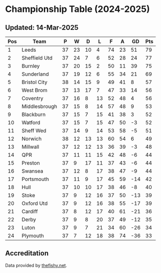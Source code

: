 # Championship Table (2024-2025)
## Updated: 14-Mar-2025

| Pos | Team | P | W | D | L | F | A | GD | Pts |
| --- | --- | --- | --- | --- | --- | --- | --- | --- | --- |
| 1 | Leeds | 37 | 23 | 10 | 4 | 74 | 23 | 51 | 79 |
| 2 | Sheffield Utd | 37 | 24 | 7 | 6 | 52 | 28 | 24 | 77 |
| 3 | Burnley | 37 | 20 | 15 | 2 | 50 | 11 | 39 | 75 |
| 4 | Sunderland | 37 | 19 | 12 | 6 | 55 | 34 | 21 | 69 |
| 5 | Bristol City | 38 | 14 | 15 | 9 | 49 | 41 | 8 | 57 |
| 6 | West Brom | 37 | 13 | 17 | 7 | 47 | 33 | 14 | 56 |
| 7 | Coventry | 37 | 16 | 8 | 13 | 52 | 48 | 4 | 56 |
| 8 | Middlesbrough | 37 | 15 | 8 | 14 | 57 | 48 | 9 | 53 |
| 9 | Blackburn | 37 | 15 | 7 | 15 | 41 | 38 | 3 | 52 |
| 10 | Watford | 37 | 15 | 7 | 15 | 47 | 50 | -3 | 52 |
| 11 | Sheff Wed | 37 | 14 | 9 | 14 | 53 | 58 | -5 | 51 |
| 12 | Norwich | 38 | 12 | 13 | 13 | 60 | 54 | 6 | 49 |
| 13 | Millwall | 37 | 12 | 12 | 13 | 36 | 39 | -3 | 48 |
| 14 | QPR | 37 | 11 | 11 | 15 | 42 | 48 | -6 | 44 |
| 15 | Preston | 37 | 9 | 17 | 11 | 37 | 43 | -6 | 44 |
| 16 | Swansea | 37 | 12 | 8 | 17 | 38 | 47 | -9 | 44 |
| 17 | Portsmouth | 37 | 11 | 9 | 17 | 45 | 59 | -14 | 42 |
| 18 | Hull | 37 | 10 | 10 | 17 | 38 | 46 | -8 | 40 |
| 19 | Stoke | 37 | 9 | 12 | 16 | 37 | 50 | -13 | 39 |
| 20 | Oxford Utd | 37 | 9 | 12 | 16 | 38 | 55 | -17 | 39 |
| 21 | Cardiff | 37 | 8 | 12 | 17 | 40 | 61 | -21 | 36 |
| 22 | Derby | 37 | 9 | 8 | 20 | 37 | 49 | -12 | 35 |
| 23 | Luton | 37 | 9 | 7 | 21 | 34 | 60 | -26 | 34 |
| 24 | Plymouth | 37 | 7 | 12 | 18 | 38 | 74 | -36 | 33 |

## Accreditation 

Data provided by [thefishy.net](https://www.thefishy.net/).
